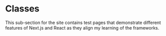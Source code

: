 # Classes

This sub-section for the site contains test pages that demonstrate different features of Next.js and React as they align my learning of the frameworks.